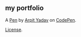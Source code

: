 my portfolio
------------


A [Pen](https://codepen.io/ace-ezer/pen/JMGmaG) by [Arpit Yadav](https://codepen.io/ace-ezer) on [CodePen](https://codepen.io).

[License](https://codepen.io/ace-ezer/pen/JMGmaG/license).